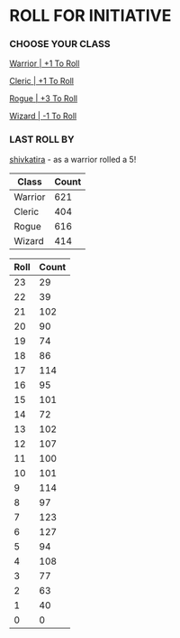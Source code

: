 # ROLL FOR INITIATIVE
### CHOOSE YOUR CLASS

[Warrior | +1 To Roll](https://github.com/benjaminsampica/benjaminsampica/issues/new?title=roll%7Cwarrior&body=Just+click+%27Submit+new+issue%27.)

[Cleric | +1 To Roll](https://github.com/benjaminsampica/benjaminsampica/issues/new?title=roll%7Ccleric&body=Just+click+%27Submit+new+issue%27.)

[Rogue | +3 To Roll](https://github.com/benjaminsampica/benjaminsampica/issues/new?title=roll%7Crogue&body=Just+click+%27Submit+new+issue%27.)

[Wizard | -1 To Roll](https://github.com/benjaminsampica/benjaminsampica/issues/new?title=roll%7Cwizard&body=Just+click+%27Submit+new+issue%27.)
### LAST ROLL BY
[shivkatira](https://www.github.com/shivkatira) - as a warrior rolled a 5!

|Class|Count|
|-|-|
|Warrior|621|
|Cleric|404|
|Rogue|616|
|Wizard|414|

|Roll|Count|
|-|-|
|23|29
|22|39
|21|102
|20|90
|19|74
|18|86
|17|114
|16|95
|15|101
|14|72
|13|102
|12|107
|11|100
|10|101
|9|114
|8|97
|7|123
|6|127
|5|94
|4|108
|3|77
|2|63
|1|40
|0|0
